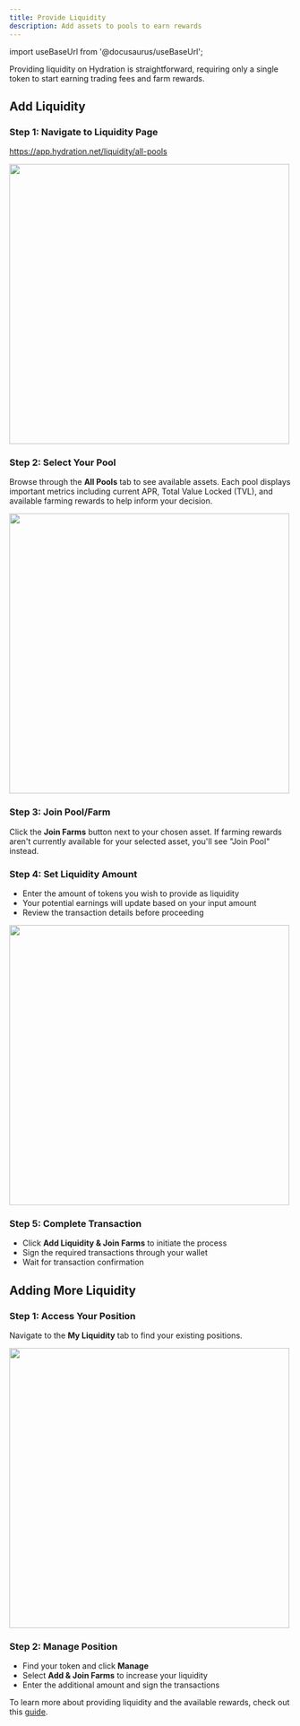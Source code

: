 ```yaml
---
title: Provide Liquidity
description: Add assets to pools to earn rewards
---
```


import useBaseUrl from '@docusaurus/useBaseUrl';

Providing liquidity on Hydration is straightforward, requiring only a single token to start earning trading fees and farm rewards.

## Add Liquidity

### Step 1: Navigate to Liquidity Page
https://app.hydration.net/liquidity/all-pools

<div style={{textAlign: 'center'}}>
<img 
  src={useBaseUrl('img/howto_lp/lp_tab.jpg')} 
  width="500px"
  style={{margin: '5px 0'}}
/>
</div>

### Step 2: Select Your Pool
Browse through the **All Pools** tab to see available assets. Each pool displays important metrics including current APR, Total Value Locked (TVL), and available farming rewards to help inform your decision.

<div style={{textAlign: 'center'}}>
<img 
  src={useBaseUrl('/img/howto_lp/lp_screen.jpg')} 
  width="500px"
  style={{margin: '5px 0'}}
/>
</div>

### Step 3: Join Pool/Farm
Click the **Join Farms** button next to your chosen asset. If farming rewards aren't currently available for your selected asset, you'll see "Join Pool" instead.

### Step 4: Set Liquidity Amount
* Enter the amount of tokens you wish to provide as liquidity
* Your potential earnings will update based on your input amount
* Review the transaction details before proceeding

<div style={{textAlign: 'center'}}>
<img 
  src={useBaseUrl('img/howto_lp/lp_add.jpg')} 
  width="500px"
  style={{margin: '5px 0'}}
/>
</div>

### Step 5: Complete Transaction
* Click **Add Liquidity & Join Farms** to initiate the process
* Sign the required transactions through your wallet
* Wait for transaction confirmation

## Adding More Liquidity

### Step 1: Access Your Position
Navigate to the **My Liquidity** tab to find your existing positions.

<div style={{textAlign: 'center'}}>
<img 
  src={useBaseUrl('img/howto_lp/lp_mylp.jpg')} 
  width="500px"
  style={{margin: '5px 0'}}
/>
</div>

### Step 2: Manage Position
* Find your token and click **Manage**
* Select **Add & Join Farms** to increase your liquidity
* Enter the additional amount and sign the transactions

To learn more about providing liquidity and the available rewards, check out this [guide](/products/trading/liquidity).